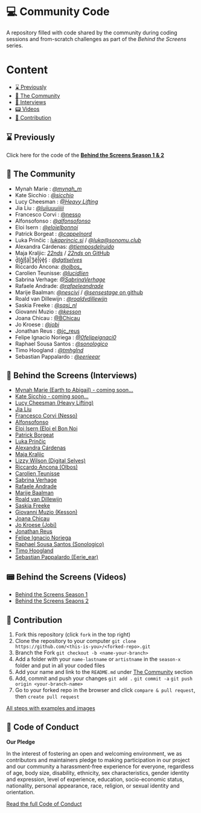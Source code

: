 # 💻 Community Code

A repository filled with code shared by the community during coding sessions and from-scratch challenges as part of the *Behind the Screens* series.

# Content

- [⌛️ Previously](#-previously)
- [👋 The Community](#-the-community)
- [💬 Interviews](#-behind-the-screens-interviews)
- [📟 Videos](#-behind-the-screens-videos)
- [📝 Contribution](#-contribution)

## ⌛️ Previously

Click here for the code of the [**Behind the Screens Season 1 & 2**](https://github.com/netherlands-coding-live/community-code)

## 👋 The Community

- Mynah Marie : [*@mynah_m*](https://www.instagram.com/mynah_m)
- Kate Sicchio : [*@sicchio*](https://www.sicchio.com)
- Lucy Cheesman : [*@Heavy Lifting*](https://heavy-lifting.org/)
- Jia Liu : [*@luiiuuuiiiii*](https://twitter.com/luiiuuuiiiii)
- Francesco Corvi : [@nesso](https://www.instagram.com/nesso.xyz/)
- Alfonsofonso : [*@alfonsofonso*](https://alfonsofonso.bandcamp.com/)
- Eloi Isern : [*@eloielbonnoi*](https://twitter.com/eloielbonnoi)
- Patrick Borgeat : [*@cappelnord*](https://twitter.com/cappelnord)
- Luka Prinčic : [*lukaprincic.si*](https://lukaprincic.si) / [*@luka@sonomu.club*](https://sonomu.club/@luka)
- Alexandra Cárdenas: [*@tiemposdelruido*](https://www.instagram.com/tiemposdelruido/)
- Maja Kraljic: [*22nds*](https://www.22nds.com) / [*22nds* on GitHub](https://github.com/22nds)
- d͓̽i͓̽g͓̽i͓̽t͓̽a͓̽l͓̽ ͓̽s͓̽e͓̽l͓̽v͓̽e͓̽s͓̽ : [*@dgtlselves*](https://www.instagram.com/dgtlselves/)
- Riccardo Ancona: [*@olbos_*](https://www.instagram.com/olbos_/)
- Carolien Teunisse: [*@lucidlien*](https://www.deframe.nl/about/carolien-teunisse/)
- Sabrina Verhage: [*@SabrinaVerhage*](http://www.sabrinaverhage.com/)
- Rafaele Andrade: [*@rafaeleandrade*](https://www.rafaeleandrade.com/)
- Marije Baalman: [*@nescivi*](https://marijebaalman.eu) / [*@sensestage* on github](https://github.com/sensestage/)
- Roald van Dillewijn : [*@roaldvdillewijn*](https://www.roaldvandillewijn.nl)
- Saskia Freeke : [*@sasj_nl*](https://www.instagram.com/sasj_nl/)
- Giovanni Muzio : [*@kesson*](https://kesson.io)
- Joana Chicau : [@BChicau](https://www.joanachicau.com/)
- Jo Kroese : [*@jobi*](https://jokroese.com)
- Jonathan Reus : [@jc_reus](https://twitter.com/jc_reus)
- Felipe Ignacio Noriega : [*@0felipeignaci0*](https://twitter.com/0felipeignaci0)
- Raphael Sousa Santos : [*@sonologico*](https://sonologi.co)
- Timo Hoogland : [*@tmhglnd*](https://www.timohoogland.com)
- Sebastian Pappalardo : [*@eerieear*](https://www.instagram.com/eerieear/)

## 💬 Behind the Screens (Interviews)

- [Mynah Marie (Earth to Abigail) - coming soon...]()
- [Kate Sicchio - coming soon...]()
- [Lucy Cheesman (Heavy Lifting)](https://medium.com/behind-the-screens-challenge/behind-the-screens-heavy-lifting-ddcbda2d374)
- [Jia Liu](https://medium.com/behind-the-screens-challenge/behind-the-screens-jia-liu-44aa001b48cf)
- [Francesco Corvi (Nesso)](https://medium.com/behind-the-screens-challenge/behind-the-screens-nesso-7b68cb70d594)
- [Alfonsofonso](https://medium.com/behind-the-screens-challenge/behind-the-screens-alfonsofonso-d972b786493)
- [Eloi Isern (Eloi el Bon Noi](https://medium.com/behind-the-screens-challenge/behind-the-screens-eloi-el-bon-noi-90a84019966)
- [Patrick Borgeat](https://medium.com/behind-the-screens-challenge/behind-the-screens-patrick-borgeat-2df8e86751e8)
- [Luka Prinčic](https://medium.com/behind-the-screens-challenge/behind-the-screens-luka-prin%C4%8Di%C4%8D-ef748e9096d4)
- [Alexandra Cárdenas](https://medium.com/behind-the-screens-challenge/behind-the-screens-alexandra-c%C3%A1rdenas-faef92150f7f)
- [Maja Kraljic](https://medium.com/behind-the-screens-challenge/behind-the-screens-maja-kralji%C4%8D-74ce12b14fbf)
- [Lizzy Wilson (Digital Selves)](https://medium.com/behind-the-screens-challenge/behind-the-screens-digital-selves-8d89460baa61)
- [Riccardo Ancona (Olbos)](https://medium.com/behind-the-screens-challenge/behind-the-screens-olbos-2d30f8eae0be)
- [Carolien Teunisse](https://medium.com/the-aesthetics-of-creative-coding/behind-the-screens-carolien-teunisse-10c079edd10a)
- [Sabrina Verhage](https://medium.com/the-aesthetics-of-creative-coding/behind-the-screens-sabrina-verhage-5548fcbb811b)
- [Rafaele Andrade](https://medium.com/the-aesthetics-of-creative-coding/behind-the-screens-rafaele-andrade-6e622467750d)
- [Marije Baalman](https://medium.com/the-aesthetics-of-creative-coding/behind-the-screens-marije-baalman-559ca3f1696b)
- [Roald van Dillewijn](https://medium.com/the-aesthetics-of-creative-coding/behind-the-screens-roald-van-dillewijn-f42de690c86)
- [Saskia Freeke](https://medium.com/the-aesthetics-of-creative-coding/behind-the-screens-sasj-cf739281cb9f)
- [Giovanni Muzio (Kesson)](https://medium.com/the-aesthetics-of-creative-coding/behind-the-screens-kesson-a7f8e0a870e4)
- [Joana Chicau](https://medium.com/the-aesthetics-of-creative-coding/behind-the-screens-joana-chicau-867d46a273d4)
- [Jo Kroese (Jobi)](https://medium.com/the-aesthetics-of-creative-coding/behind-the-screens-jobi-f899f73ee420)
- [Jonathan Reus](https://medium.com/the-aesthetics-of-creative-coding/behind-the-screens-jonathan-reus-f9126d4b5462)
- [Felipe Ignacio Noriega](https://medium.com/the-aesthetics-of-creative-coding/behind-the-screens-narcode-df6737fc6941)
- [Raphael Sousa Santos (Sonologico)](https://medium.com/the-aesthetics-of-creative-coding/behind-the-screens-sonologico-13fc200fe26e)
- [Timo Hoogland](https://medium.com/the-aesthetics-of-creative-coding/behind-the-screens-t-mo-c139e3de2a0)
- [Sebastian Pappalardo (Eerie_ear)](https://medium.com/the-aesthetics-of-creative-coding/behind-the-screens-eerieear-5582b6775f8a)

## 📟 Behind the Screens (Videos)

- [Behind the Screens Season 1](https://www.youtube.com/playlist?list=PLPkgr1U1fB_6yQ5tBff927auOUnu57Uhf)
- [Behind the Screens Seaons 2](https://www.youtube.com/playlist?list=PLPkgr1U1fB_5fofmP6osJM0nvxUvRG3_N)

## 📝 Contribution

1. Fork this repository (click `fork` in the top right)
2. Clone the repository to your computer `git clone https://github.com/<this-is-you>/<forked-repo>.git`
3. Branch the Fork `git checkout -b <name-your-branch>`
4. Add a folder with your `name-lastname` or `artistname` in the `season-x` folder and put in all your coded files
5. Add your name and link to the `README.md` under [The Community](#the-community) section
6. Add, commit and push your changes `git add .` `git commit -a` `git push origin <your-branch-name>`
7. Go to your forked repo in the browser and click `compare & pull request`, then `create pull request`

[All steps with examples and images](https://github.com/firstcontributions/first-contributions/blob/master/README.md)

## 📄 Code of Conduct

**Our Pledge**

In the interest of fostering an open and welcoming environment, we as contributors and maintainers pledge to making participation in our project and our community a harassment-free experience for everyone, regardless of age, body size, disability, ethnicity, sex characteristics, gender identity and expression, level of experience, education, socio-economic status, nationality, personal appearance, race, religion, or sexual identity and orientation.

[Read the full Code of Conduct](/CODE_OF_CONDUCT.md)
